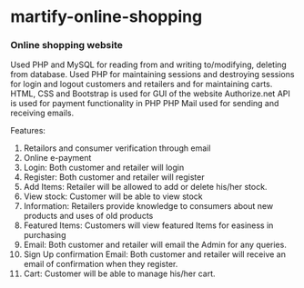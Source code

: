 # martify-online-shopping
### Online shopping website

Used PHP and MySQL for reading from and writing to/modifying, deleting from database. 
Used PHP for maintaining sessions and destroying sessions for login and logout customers and retailers and for maintaining carts.
HTML, CSS and Bootstrap is used for GUI of the website
Authorize.net API is used for payment functionality in PHP
PHP Mail used for sending and receiving emails.

Features:

  1. Retailors and consumer verification through email
  2. Online e-payment
  3. Login: Both customer and retailer will login
  4. Register: Both customer and retailer will register
  5. Add Items: Retailer will be allowed to add or delete his/her stock.
  6. View stock: Customer will be able to view stock
  7. Information: Retailers provide knowledge to consumers about new products and uses of old products
  8. Featured Items: Customers will view featured Items for easiness in purchasing
  9. Email: Both customer and retailer will email the Admin for any queries.
  10. Sign Up confirmation Email: Both customer and retailer will receive an email of confirmation when they register.
  11. Cart: Customer will be able to manage his/her cart.

